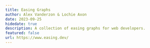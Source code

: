 ```yaml
---
title: Easing Graphs
author: Alex Vanderzon & Lochie Axon
date: 2023-09-25
hidedate: true
description: A collection of easing graphs for web developers.
featured: false
url: https://www.easing.dev/
---
```

